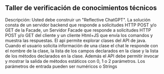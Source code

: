 
## Taller de verificación de conocimientos técnicos ##

Descripción:
Usted debe construir un "Reflective ChatGPT". La solución consta de un servidor backend que responde a solicitudes HTTP POST y/o GET de la Facade, un Servidor Facade que responde a solicitudes HTTP POST y/o GET del cliente  y un cliente Html+JS que envía los comandos y muestra las respuestas. El api permite explorar clases del API de java. Cuando el usuario solicita información de una clase el chat le responde con el nombre de la clase, la lista de los campos declarados en la clase y la lista de los métodos declarados en la clase. Además el API debe permitir invocar y mostrar la salida de métodos estáticos con 0, 1 o 2 parámetros. Los parámetros de entrada pueden ser numéricos o Strings
